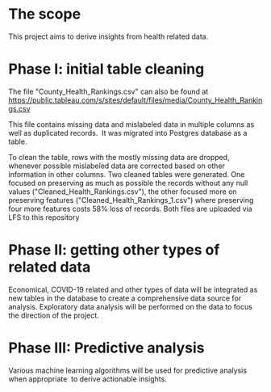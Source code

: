 # The scope

This project aims to derive insights from health related data. 

# Phase I: initial table cleaning

The file "County_Health_Rankings.csv" can also be found at https://public.tableau.com/s/sites/default/files/media/County_Health_Rankings.csv

This file contains missing data and mislabeled data in multiple columns as well as duplicated records.  It was migrated into Postgres database as a table. 

To clean the table, rows with the mostly missing data are dropped, whenever possible mislabeled data are corrected based on other information in other columns.  Two cleaned tables were generated.  One focused on preserving as much as possible the records without any null values ("Cleaned_Health_Rankings.csv"), the other focused more on preserving features ("Cleaned_Health_Rankings_1.csv") where preserving four more features costs 58% loss of records. Both files are uploaded via LFS to this repository

# Phase II: getting other types of related data

Economical, COVID-19 related and other types of data will be integrated as new tables in the database to create a comprehensive data source for analysis.  Exploratory data analysis will be performed on the data to focus the direction of the project.

# Phase III: Predictive analysis

Various machine learning algorithms will be used for predictive analysis when appropriate  to derive actionable insights.
